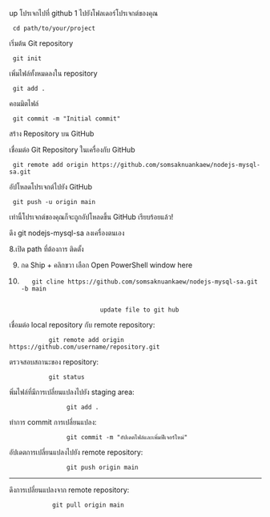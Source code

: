 up โปรเจกไปที่ github
1 ไปยังโฟลเดอร์โปรเจกต์ของคุณ

     cd path/to/your/project

เริ่มต้น Git repository

     git init

เพิ่มไฟล์ทั้งหมดลงใน repository

     git add .

คอมมิตไฟล์

     git commit -m "Initial commit"

สร้าง Repository บน GitHub

เชื่อมต่อ Git Repository ในเครื่องกับ GitHub

     git remote add origin https://github.com/somsaknuankaew/nodejs-mysql-sa.git

อัปโหลดโปรเจกต์ไปยัง GitHub

     git push -u origin main

เท่านี้โปรเจกต์ของคุณก็จะถูกอัปโหลดขึ้น GitHub เรียบร้อยแล้ว!

 ดึง git nodejs-mysql-sa ลงเครื่องตนเอง

8.เปิด path ที่ต้องการ ติดตั้ง 

9. กด Ship + คลิกขวา เลือก Open PowerShell window here
 
10. 
           git cline https://github.com/somsaknuankaew/nodejs-mysql-sa.git -b main


                              update file to git hub 
เชื่อมต่อ local repository กับ remote repository: 

               git remote add origin https://github.com/username/repository.git

ตรวจสอบสถานะของ repository:

               git status

พิ่มไฟล์ที่มีการเปลี่ยนแปลงไปยัง staging area:

                    git add .

ทำการ commit การเปลี่ยนแปลง:

                    git commit -m "อัปเดตไฟล์และเพิ่มฟีเจอร์ใหม่"

อัปเดตการเปลี่ยนแปลงไปยัง remote repository:

                    git push origin main
----------------------------------------------
ดึงการเปลี่ยนแปลงจาก remote repository:
                
                git pull origin main         
